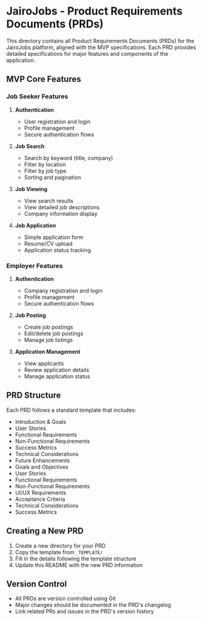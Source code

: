 # JairoJobs - Product Requirements Documents (PRDs)

This directory contains all Product Requirements Documents (PRDs) for the JairoJobs platform, aligned with the MVP specifications. Each PRD provides detailed specifications for major features and components of the application.

## MVP Core Features

### Job Seeker Features
1. **Authentication**
   - User registration and login
   - Profile management
   - Secure authentication flows

2. **Job Search**
   - Search by keyword (title, company)
   - Filter by location
   - Filter by job type
   - Sorting and pagination

3. **Job Viewing**
   - View search results
   - View detailed job descriptions
   - Company information display

4. **Job Application**
   - Simple application form
   - Resume/CV upload
   - Application status tracking

### Employer Features
1. **Authentication**
   - Company registration and login
   - Profile management
   - Secure authentication flows

2. **Job Posting**
   - Create job postings
   - Edit/delete job postings
   - Manage job listings

3. **Application Management**
   - View applicants
   - Review application details
   - Manage application status

## PRD Structure

Each PRD follows a standard template that includes:
- Introduction & Goals
- User Stories
- Functional Requirements
- Non-Functional Requirements
- Success Metrics
- Technical Considerations
- Future Enhancements
- Goals and Objectives
- User Stories
- Functional Requirements
- Non-Functional Requirements
- UI/UX Requirements
- Acceptance Criteria
- Technical Considerations
- Success Metrics

## Creating a New PRD

1. Create a new directory for your PRD
2. Copy the template from `_TEMPLATE/`
3. Fill in the details following the template structure
4. Update this README with the new PRD information

## Version Control

- All PRDs are version controlled using Git
- Major changes should be documented in the PRD's changelog
- Link related PRs and issues in the PRD's version history
